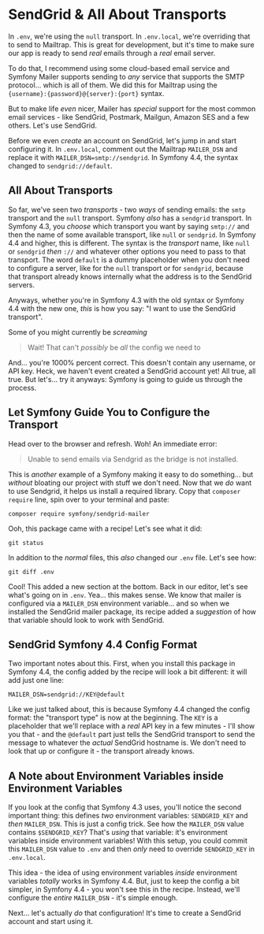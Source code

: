 # SendGrid & All About Transports

In `.env`, we're using the `null` transport. In `.env.local`, we're overriding
that to send to Mailtrap. This is great for development, but it's time to make
sure our app is ready to send *real* emails through a *real* email server.

To do that, I recommend using some cloud-based email service and Symfony Mailer
supports sending to *any* service that supports the SMTP protocol... which is
all of them. We did this for Mailtrap using the
`{username}:{password}@{server}:{port}`
syntax.

But to make life *even* nicer, Mailer has *special* support for the most common
email services - like SendGrid, Postmark, Mailgun, Amazon SES and a few others.
Let's use SendGrid.

Before we even *create* an account on SendGrid, let's jump in and start configuring
it. In `.env.local`, comment out the Mailtrap `MAILER_DSN` and replace it with
`MAILER_DSN=smtp://sendgrid`. In Symfony 4.4, the syntax changed to
`sendgrid://default`.

## All About Transports

So far, we've seen two *transports* - two *ways* of sending emails: the `smtp`
transport and the `null` transport. Symfony *also* has a `sendgrid` transport.
In Symfony 4.3, you *choose* which transport you want by saying `smtp://` and
then the name of some available transport, like `null` or `sendgrid`. In
Symfony 4.4 and higher, this is different. The syntax is the *transport* name,
like `null` or `sendgrid` *then* `://` and whatever other options you need to
pass to that transport. The word `default` is a dummy placeholder when you don't
need to configure a server, like for the `null` transport or for `sendgrid`,
because that transport already knows internally what the address is to the SendGrid
servers.

Anyways, whether you're in Symfony 4.3 with the old syntax or Symfony 4.4 with
the new one, *this* is how you say: "I want to use the SendGrid transport".

Some of you might currently be *screaming*

> Wait! That can't *possibly* be *all* the config we need to

And... you're 1000% percent correct. This doesn't contain any username, or API
key. Heck, we haven't event created a SendGrid account yet! All true, all true.
But let's... try it anyways: Symfony is going to guide us through the process.

## Let Symfony Guide You to Configure the Transport

Head over to the browser and refresh. Woh! An immediate error:

> Unable to send emails via Sendgrid as the bridge is not installed.

This is *another* example of a Symfony making it easy to do something...
but *without* bloating our project with stuff we don't need. Now that we *do*
want to use Sendgrid, it helps us install a required library. Copy that
`composer require` line, spin over to your terminal and paste:

```terminal-silent
composer require symfony/sendgrid-mailer
```

Ooh, this package came with a recipe! Let's see what it did:

```terminal
git status
```

In addition to the *normal* files, this *also* changed our `.env` file. Let's
see how:

```terminal
git diff .env
```

Cool! This added a new section at the bottom. Back in our editor, let's see what's
going on in `.env`. Yea... this makes sense. We know that mailer is configured
via a `MAILER_DSN` environment variable... and so when we installed the SendGrid
mailer package, its recipe added a *suggestion* of how that variable should look
to work with SendGrid.

## SendGrid Symfony 4.4 Config Format

Two important notes about this. First, when you install this package in Symfony
4.4, the config added by the recipe will look a bit different: it will add just
one line:

```
MAILER_DSN=sendgrid://KEY@default
```

Like we just talked about, this is because Symfony 4.4 changed the config format:
the "transport type" is now at the beginning. The `KEY` is a placeholder that
we'll replace with a *real* API key in a few minutes - I'll show you that - and
the `@default` part just tells the SendGrid transport to send the message to
whatever the *actual* SendGrid hostname is. We don't need to look that up or
configure it - the transport already knows.

## A Note about Environment Variables inside Environment Variables

If you look at the config that Symfony 4.3 uses, you'll notice the second important
thing: this defines *two* environment variables: `SENDGRID_KEY` and *then*
`MAILER_DSN`. This is just a config trick. See how the `MAILER_DSN` value
contains `$SENDGRID_KEY`? That's *using* that variable: it's environment variables
inside environment variables! With this setup, you could commit this `MAILER_DSN`
value to `.env` and then *only* need to override `SENDGRID_KEY` in `.env.local`.

This idea - the idea of using environment variables *inside* environment variables
*totally* works in Symfony 4.4. But, just to keep the config a bit simpler, in
Symfony 4.4 - you won't see this in the recipe. Instead, we'll configure the
*entire* `MAILER_DSN` - it's simple enough.

Next... let's actually *do* that configuration! It's time to create a SendGrid
account and start using it.
